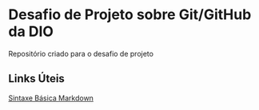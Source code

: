# Desafio de Projeto sobre Git/GitHub da DIO
Repositório criado para o desafio de projeto

##  Links  Úteis
[Sintaxe Básica Markdown](https://www.markdownguide.org/basic-syntax/)
